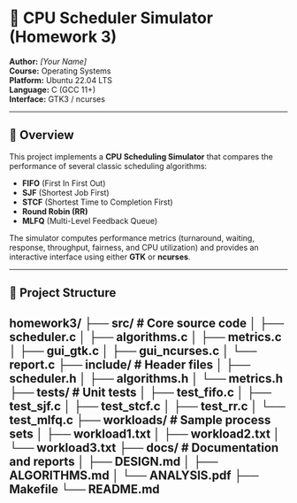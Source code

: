 # 🧠 CPU Scheduler Simulator (Homework 3)

**Author:** *[Your Name]*  
**Course:** Operating Systems  
**Platform:** Ubuntu 22.04 LTS  
**Language:** C (GCC 11+)  
**Interface:** GTK3 / ncurses  

---

## 📘 Overview

This project implements a **CPU Scheduling Simulator** that compares the performance of several classic scheduling algorithms:

- **FIFO** (First In First Out)  
- **SJF** (Shortest Job First)  
- **STCF** (Shortest Time to Completion First)  
- **Round Robin (RR)**  
- **MLFQ** (Multi-Level Feedback Queue)

The simulator computes performance metrics (turnaround, waiting, response, throughput, fairness, and CPU utilization) and provides an interactive interface using either **GTK** or **ncurses**.

---

## 🧩 Project Structure

homework3/
├── src/ # Core source code
│ ├── scheduler.c
│ ├── algorithms.c
│ ├── metrics.c
│ ├── gui_gtk.c
│ ├── gui_ncurses.c
│ └── report.c
├── include/ # Header files
│ ├── scheduler.h
│ ├── algorithms.h
│ └── metrics.h
├── tests/ # Unit tests
│ ├── test_fifo.c
│ ├── test_sjf.c
│ ├── test_stcf.c
│ ├── test_rr.c
│ └── test_mlfq.c
├── workloads/ # Sample process sets
│ ├── workload1.txt
│ ├── workload2.txt
│ └── workload3.txt
├── docs/ # Documentation and reports
│ ├── DESIGN.md
│ ├── ALGORITHMS.md
│ └── ANALYSIS.pdf
├── Makefile
└── README.md
---


